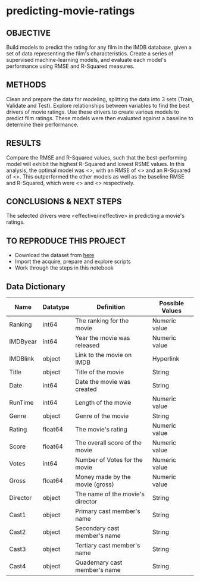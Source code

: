 # predicting-movie-ratings

## OBJECTIVE
Build models to predict the rating for any film in the IMDB database, given a set of data representing the film's characteristics. Create a series of supervised machine-learning models, and evaluate each model's performance using RMSE and R-Squared measures.

## METHODS
Clean and prepare the data for modeling, splitting the data into 3 sets (Train, Validate and Test). Explore relationships between variables to find the best drivers of movie ratings. Use these drivers to create various models to predict film ratings. These models were then evaluated against a baseline to determine their performance. 

## RESULTS
Compare the RMSE and R-Squared values, such that the best-performing model will exhibit the highest R-Squared and lowest RSME values. In this analysis, the optimal model was <>, with an RMSE of <> and an R-Squared of <>. This outperformed the other models as well as the baseline RMSE and R-Squared, which were <> and <> respectively.

## CONCLUSIONS & NEXT STEPS
The selected drivers were <effective/ineffective> in predicting a movie's ratings.

## TO REPRODUCE THIS PROJECT
- Download the dataset from [here](https://www.kaggle.com/mustafacicek/imdb-top-250-lists-1996-2020)
- Import the acquire, prepare and explore scripts
- Work through the steps in this notebook

## Data Dictionary
Name | Datatype | Definition | Possible Values 
--- | --- | --- | --- 
Ranking |  int64  | The ranking for the movie | Numeric value
IMDByear  | int64  | Year the movie was released |Numeric value
IMDBlink  | object | Link to the movie on IMDB | Hyperlink
Title     | object | Title of the movie | String
Date      | int64  | Date the movie was created | String
RunTime   | int64  | Length of the movie | Numeric value
Genre     | object | Genre of the movie | String
Rating    | float64 | The movie's rating | Numeric value
Score     | float64 | The overall score of the movie | Numeric value
Votes     | int64  | Number of Votes for the movie | Numeric value
Gross     | float64 | Money made by the movie (gross) | Numeric value
Director  | object | The name of the movie's director | String
Cast1     | object | Primary cast member's name | String
Cast2     | object | Secondary cast member's name | String
Cast3     | object | Tertiary cast member's name | String
Cast4     | object | Quadernary cast member's name | String
